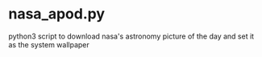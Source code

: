 # nasa_apod.py
python3 script to download nasa's astronomy picture of the day and set it as the system wallpaper
